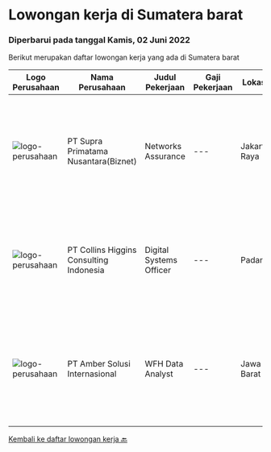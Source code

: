 
  # Lowongan kerja di Sumatera barat

  ### Diperbarui pada tanggal Kamis, 02 Juni 2022

  Berikut merupakan daftar lowongan kerja yang ada di Sumatera barat

  |Logo Perusahaan | Nama Perusahaan | Judul Pekerjaan | Gaji Pekerjaan | Lokasi | Deskripsi | Tanggal diunggah | Pranala |
  | -------------- | --------------- | --------------- | --------- | --------- | -------------- | ------- | ----------- |
  |![logo-perusahaan](https://image-service-cdn.seek.com.au/ded6537591a7b69d01775b5b7ccc9201c29d3e83/ee4dce1061f3f616224767ad58cb2fc751b8d2dc)|PT Supra Primatama Nusantara(Biznet)|Networks Assurance|---|Jakarta Raya|Tanggung Jawab:  Melakukan Audit &amp; Commissioning jaringan Fiber Optic (FTTx GPON, and Metro Ethernet) Memastikan pembangunan jaringan fiber optik...|Senin, 23 Mei 2022|https://www.jobstreet.co.id/id/job/networks-assurance-3893018?token=0~65c19ab9-0243-4f51-b6e2-79d0d87d1d6a&sectionRank=1&jobId=jobstreet-id-job-3893018|
|![logo-perusahaan](https://image-service-cdn.seek.com.au/48de91c1e494349115b407eb61ebad68acdd2955/ee4dce1061f3f616224767ad58cb2fc751b8d2dc)|PT Collins Higgins Consulting Indonesia|Digital Systems Officer|---|Padang|PT. Collins Higgins Commodities has designed, built and implemented a digital system that supports their field operations sourcing agricultural...|Jumat, 20 Mei 2022|https://www.jobstreet.co.id/id/job/digital-systems-officer-3877625?token=0~65c19ab9-0243-4f51-b6e2-79d0d87d1d6a&sectionRank=2&jobId=jobstreet-id-job-3877625|
|![logo-perusahaan](https://i.ibb.co/sqvTCh9/112815900-stock-vector-no-image-available-icon-flat-vector.webp)|PT Amber Solusi Internasional|WFH Data Analyst|---|Jawa Barat|Benefits: Fully Working from Home Opportunity to work with foreign customers Attractive compensation benefit Duties and Responsibilities: Maintain...|Selasa, 10 Mei 2022|https://www.jobstreet.co.id/id/job/wfh-data-analyst-3876560?token=0~65c19ab9-0243-4f51-b6e2-79d0d87d1d6a&sectionRank=3&jobId=jobstreet-id-job-3876560|


  [Kembali ke daftar lowongan kerja 🔙](../README.md#daftar-lowongan-kerja)
  